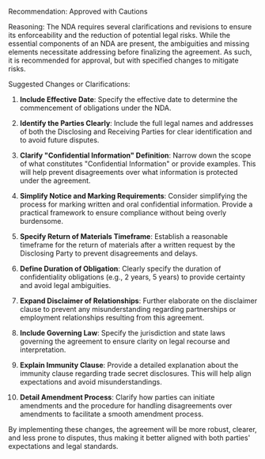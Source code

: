 Recommendation: Approved with Cautions

Reasoning:
The NDA requires several clarifications and revisions to ensure its enforceability and the reduction of potential legal risks. While the essential components of an NDA are present, the ambiguities and missing elements necessitate addressing before finalizing the agreement. As such, it is recommended for approval, but with specified changes to mitigate risks.

Suggested Changes or Clarifications:

1. **Include Effective Date**: Specify the effective date to determine the commencement of obligations under the NDA.

2. **Identify the Parties Clearly**: Include the full legal names and addresses of both the Disclosing and Receiving Parties for clear identification and to avoid future disputes.

3. **Clarify "Confidential Information" Definition**: Narrow down the scope of what constitutes "Confidential Information" or provide examples. This will help prevent disagreements over what information is protected under the agreement.

4. **Simplify Notice and Marking Requirements**: Consider simplifying the process for marking written and oral confidential information. Provide a practical framework to ensure compliance without being overly burdensome.

5. **Specify Return of Materials Timeframe**: Establish a reasonable timeframe for the return of materials after a written request by the Disclosing Party to prevent disagreements and delays.

6. **Define Duration of Obligation**: Clearly specify the duration of confidentiality obligations (e.g., 2 years, 5 years) to provide certainty and avoid legal ambiguities.

7. **Expand Disclaimer of Relationships**: Further elaborate on the disclaimer clause to prevent any misunderstanding regarding partnerships or employment relationships resulting from this agreement.

8. **Include Governing Law**: Specify the jurisdiction and state laws governing the agreement to ensure clarity on legal recourse and interpretation.

9. **Explain Immunity Clause**: Provide a detailed explanation about the immunity clause regarding trade secret disclosures. This will help align expectations and avoid misunderstandings.

10. **Detail Amendment Process**: Clarify how parties can initiate amendments and the procedure for handling disagreements over amendments to facilitate a smooth amendment process.

By implementing these changes, the agreement will be more robust, clearer, and less prone to disputes, thus making it better aligned with both parties' expectations and legal standards.